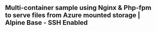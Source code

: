 ## Multi-container sample using Nginx & Php-fpm to serve files from Azure mounted storage | Alpine Base - SSH Enabled

